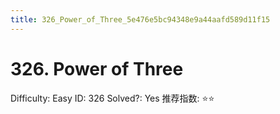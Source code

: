 ```yaml
---
title: 326_Power_of_Three_5e476e5bc94348e9a44aafd589d11f15
---
```


# 326. Power of Three

Difficulty: Easy
ID: 326
Solved?: Yes
推荐指数: ⭐⭐